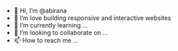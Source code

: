 - 👋 Hi, I’m @abirana
- 👀 I’m love building responsive and interactive websites
- 🌱 I’m currently learning ...
- 💞️ I’m looking to collaborate on ...
- 📫 How to reach me ...

<!---
abirana/abirana is a ✨ special ✨ repository because its `README.md` (this file) appears on your GitHub profile.
You can click the Preview link to take a look at your changes.
--->
